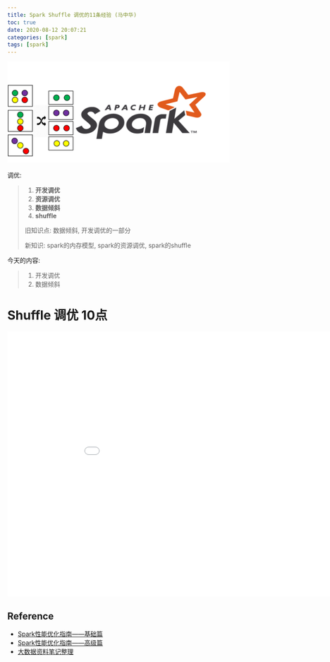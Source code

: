 ```yaml
---
title: Spark Shuffle 调优的11条经验 (马中华)
toc: true
date: 2020-08-12 20:07:21
categories: [spark]
tags: [spark]
---
```


<img src="/images/spark/spark-aura-6.7-shuffle-logo.png" width="550" alt="" />

<!-- more -->

调优:

> 1. **开发调优**
> 2. **资源调优**
> 3. **数据倾斜**
> 4. **shuffle**
> 
> 旧知识点: 数据倾斜, 开发调优的一部分
> 
> 新知识: spark的内存模型, spark的资源调优, spark的shuffle

今天的内容:

> 1. 开发调优
> 2. 数据倾斜

# Shuffle 调优 10点

<center><embed src="/images/spark/Spark-Shuffle-Public/Shuffle-Opt.pdf" width="950" height="600"></center>

## Reference


- [Spark性能优化指南——基础篇](https://tech.meituan.com/2016/04/29/spark-tuning-basic.html)
- [Spark性能优化指南——高级篇](https://tech.meituan.com/2016/05/12/spark-tuning-pro.html)
- [大数据资料笔记整理](https://blog.csdn.net/huang66666666/category_9399107.html)